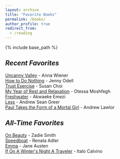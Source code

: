 ```yaml
---
layout: archive
title: "Favorite Books"
permalink: /books/
author_profile: true
redirect_from:
  - /reading
---
```


{% include base_path %}

## _Recent Favorites_
[Uncanny Valley](https://www.goodreads.com/book/show/45186565-uncanny-valley) - Anna Wiener<br>
[How to Do Nothing](https://www.goodreads.com/book/show/42771901-how-to-do-nothing) - Jenny Odell<br>
[Trust Exercise](https://www.goodreads.com/book/show/52381081-trust-exercise) - Susan Choi<br>
[My Year of Rest and Relaxation](https://www.goodreads.com/book/show/44279110-my-year-of-rest-and-relaxation) - Otessa Moshfegh<br>
[Freshwater](https://www.goodreads.com/book/show/35412372-freshwater) - Akwaeke Emezi<br>
[Less](https://www.goodreads.com/book/show/39927096-less) - Andrew Sean Greer<br>
[Paul Takes the Form of a Mortal Girl](https://www.goodreads.com/book/show/35838277-paul-takes-the-form-of-a-mortal-girl) - Andrew Lawlor 


## _All-Time Favorites_
[On Beauty](https://www.goodreads.com/book/show/3679.On_Beauty) - Zadie Smith<br>
[Speedboat](https://www.goodreads.com/book/show/129344.Speedboat) - Renata Adler<br>
[Emma](https://www.goodreads.com/book/show/6969.Emma) - Jane Austen<br>
[If On A Winter's Night A Traveler](https://www.goodreads.com/book/show/374233.If_on_a_Winter_s_Night_a_Traveler) - Italo Calvino
